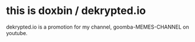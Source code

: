 # this is doxbin / dekrypted.io 
dekrypted.io is a promotion for my channel, goomba-MEMES-CHANNEL on youtube.
